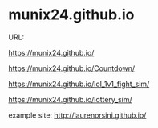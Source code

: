# munix24.github.io

URL:

https://munix24.github.io/

https://munix24.github.io/Countdown/

https://munix24.github.io/lol_1v1_fight_sim/

https://munix24.github.io/lottery_sim/

example site:
http://laurenorsini.github.io/
